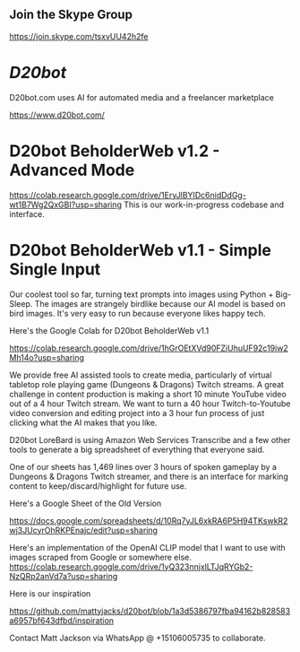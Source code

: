 ## Join the Skype Group
https://join.skype.com/tsxvUU42h2fe

# *D20bot*
D20bot.com uses AI for automated media and a freelancer marketplace

https://www.d20bot.com/

# D20bot BeholderWeb v1.2 - Advanced Mode
https://colab.research.google.com/drive/1EryJlBYIDc6nidDdGg-wt1B7Wg2QxGBI?usp=sharing
This is our work-in-progress codebase and interface.

# D20bot BeholderWeb v1.1 - Simple Single Input
Our coolest tool so far, turning text prompts into images using Python + Big-Sleep. The images are strangely birdlike because our AI model is based on bird images. It's very easy to run because everyone likes happy tech.


Here's the Google Colab for D20bot BeholderWeb v1.1

https://colab.research.google.com/drive/1hGrOEtXVd90FZiUhuUF92c19iw2Mh14o?usp=sharing


We provide free AI assisted tools to create media, particularly of virtual tabletop role playing game (Dungeons & Dragons) Twitch streams. A great challenge in content production is making a short 10 minute YouTube video out of a 4 hour Twitch stream. We want to turn a 40 hour Twitch-to-Youtube video conversion and editing project into a 3 hour fun process of just clicking what the AI makes that you like.

D20bot LoreBard is using Amazon Web Services Transcribe and a few other tools to generate a big spreadsheet of everything that everyone said.

One of our sheets has 1,469 lines over 3 hours of spoken gameplay by a Dungeons & Dragons Twitch streamer, and there is an interface for marking content to keep/discard/highlight for future use.

Here's a Google Sheet of the Old Version

https://docs.google.com/spreadsheets/d/10Rq7yJL6xkRA6P5H94TKswkR2wj3JUcyrOhRKPEnajc/edit?usp=sharing



Here's an implementation of the OpenAI CLIP model that I want to use with images scraped from Google or somewhere else.
https://colab.research.google.com/drive/1yQ323nnjxlLTJqRYGb2-NzQRp2anVd7a?usp=sharing


Here is our inspiration

https://github.com/mattyjacks/d20bot/blob/1a3d5386797fba94162b828583a6957bf643dfbd/inspiration

Contact Matt Jackson via WhatsApp @ +15106005735 to collaborate.
